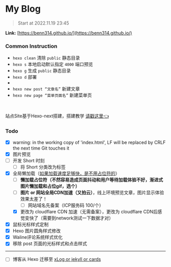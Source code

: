 # My Blog

> Start at 2022.11.19 23:45

**Link:** [https://benn314.github.io/](https://benn314.github.io/)

### Common Instruction

- `hexo clean` 清除 `public` 静态目录
- `hexo s` 本地启动默认指定 `4000` 端口预览
- `hexo g` 生成 `public` 静态目录
- `hexo d` 部署
- 
- `hexo new post “文章名”` 新建文章
- `hexo new page “菜单页面名”` 新建菜单页

<br />

站点Site基于Hexo-next搭建，搭建教学 [请戳这里👈](https://juejin.cn/post/7169115268944560135)


### Todo

- [x] warning: in the working copy of 'index.html', LF will be replaced by CRLF the next time Git touches it
- [x] 图片预览
- [ ] 开发 Short 时刻
  - [ ] 将 Short 分类改为标签
- [x] 全局懒加载（<u>如果加载速度足够快，是不用占位符的</u>）
  - [ ] **懒加载占位符（不然容易造成页面抖动和用户等待加载体验不好，渐进式图片懒加载和占位gif，选个）**
  - [ ] **图片 or 网站全局CDN加速（又拍云）**，线上环境预览文章，图片显示体验效果太差了！
    - [ ] 网站域名先备案（ICP服务码 100/个）
  - [x] 更改为 cloudflare CDN 加速（无需备案），更改为 cloudflare  CDN后感觉变快了（需要到network测试一下数据才对）
- [x] 鼠标光标样式定制
- [x] Hexo 图片圆角样式修改
- [x] Waline评论系统样式优化
- [x] 移除 post 页面的光标样式和点击样式

---

- [ ] 博客从 Hexo 迁移至 <u>xLog or jekyll or cards</u>
